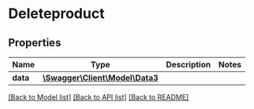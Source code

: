 # Deleteproduct

## Properties
Name | Type | Description | Notes
------------ | ------------- | ------------- | -------------
**data** | [**\Swagger\Client\Model\Data3**](Data3.md) |  | 

[[Back to Model list]](../../README.md#documentation-for-models) [[Back to API list]](../../README.md#documentation-for-api-endpoints) [[Back to README]](../../README.md)

